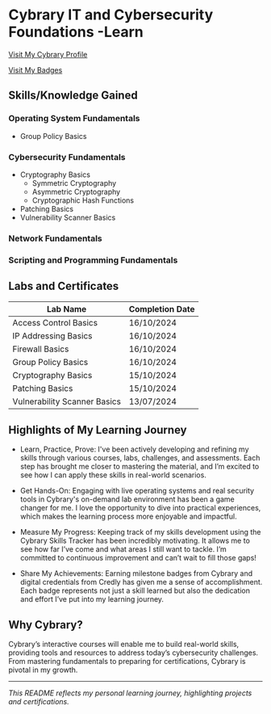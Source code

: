 # Cybrary IT and Cybersecurity Foundations -Learn
[Visit My Cybrary Profile](https://app.cybrary.it/profile/JimBLogic)

[Visit My Badges](https://app.cybrary.it/profile/JimBLogic?tab=badges)


## Skills/Knowledge Gained

### Operating System Fundamentals
- Group Policy Basics

### Cybersecurity Fundamentals
- Cryptography Basics
  - Symmetric Cryptography
  - Asymmetric Cryptography
  - Cryptographic Hash Functions
- Patching Basics
- Vulnerability Scanner Basics


### Network Fundamentals


### Scripting and Programming Fundamentals


## Labs and Certificates

| Lab Name                           | Completion Date |
| ----------------------------------- | --------------- |
| Access Control Basics           | 16/10/2024      |
| IP Addressing Basics            | 16/10/2024      |
| Firewall Basics                 | 16/10/2024      |
| Group Policy Basics             | 16/10/2024      |
| Cryptography Basics             | 15/10/2024      |
| Patching Basics                 | 15/10/2024      |
| Vulnerability Scanner Basics    | 13/07/2024      |


## Highlights of My Learning Journey
- Learn, Practice, Prove: I've been actively developing and refining my skills through various courses, labs, challenges, and assessments. Each step has brought me closer to mastering the material, and I’m excited to see how I can apply these skills in real-world scenarios.

- Get Hands-On: Engaging with live operating systems and real security tools in Cybrary's on-demand lab environment has been a game changer for me. I love the opportunity to dive into practical experiences, which makes the learning process more enjoyable and impactful.

- Measure My Progress: Keeping track of my skills development using the Cybrary Skills Tracker has been incredibly motivating. It allows me to see how far I’ve come and what areas I still want to tackle. I’m committed to continuous improvement and can’t wait to fill those gaps!

- Share My Achievements: Earning milestone badges from Cybrary and digital credentials from Credly has given me a sense of accomplishment. Each badge represents not just a skill learned but also the dedication and effort I’ve put into my learning journey.


## Why Cybrary?
Cybrary’s interactive courses will enable me to build real-world skills, providing tools and resources to address today’s cybersecurity challenges. From mastering fundamentals to preparing for certifications, Cybrary is pivotal in my growth.

---

_This README reflects my personal learning journey, highlighting projects and certifications._



